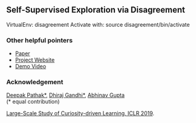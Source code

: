 ## Self-Supervised Exploration via Disagreement ##

VirtualEnv: disagreement
Activate with: source disagreement/bin/activate






### Other helpful pointers
- [Paper](https://pathak22.github.io/exploration-by-disagreement/resources/icml19.pdf)
- [Project Website](https://pathak22.github.io/exploration-by-disagreement/)
- [Demo Video](https://youtu.be/POlrWt32_ec)

### Acknowledgement

[Deepak Pathak*](https://people.eecs.berkeley.edu/~pathak/), [Dhiraj Gandhi*](http://www.cs.cmu.edu/~dgandhi/), [Abhinav Gupta](http://www.cs.cmu.edu/~abhinavg/)<br/>
(&#42; equal contribution)

[Large-Scale Study of Curiosity-driven Learning, ICLR 2019](https://github.com/openai/large-scale-curiosity).
